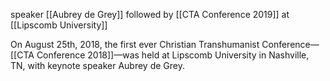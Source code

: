 speaker [[Aubrey de Grey]]
followed by [[CTA Conference 2019]]
at [[Lipscomb University]]

On August 25th, 2018, the first ever Christian Transhumanist Conference—[[CTA Conference 2018]]—was held at Lipscomb University in Nashville, TN, with keynote speaker Aubrey de Grey.